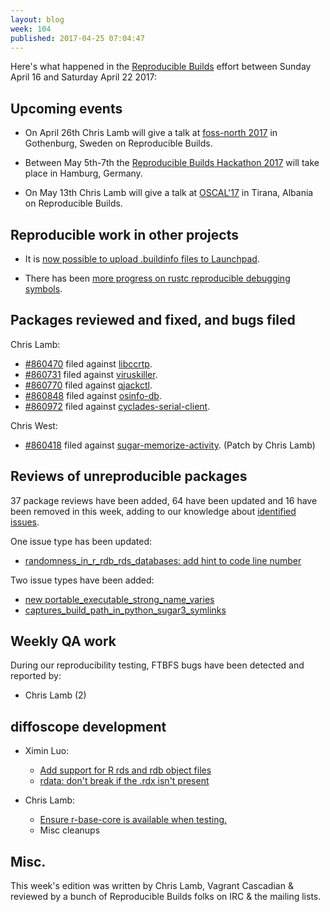```yaml
---
layout: blog
week: 104
published: 2017-04-25 07:04:47
---
```


Here's what happened in the [Reproducible Builds](https://reproducible-builds.org) effort between Sunday April 16 and Saturday April 22 2017:

Upcoming events
---------------

* On April 26th Chris Lamb will give a talk at [foss-north 2017](http://foss-north.se/) in Gothenburg, Sweden on Reproducible Builds.

* Between May 5th-7th the [Reproducible Builds Hackathon 2017](https://wiki.debian.org/ReproducibleBuilds/HamburgHackathon2017) will take place in Hamburg, Germany.

* On May 13th Chris Lamb will give a talk at [OSCAL'17](https://oscal.openlabs.cc/) in Tirana, Albania on Reproducible Builds.

Reproducible work in other projects
-----------------------------------

* It is [now possible to upload .buildinfo files to Launchpad](https://bugs.launchpad.net/launchpad/+bug/1657704).

* There has been [more progress on rustc reproducible debugging symbols](https://github.com/rust-lang/rust/pull/41419).


Packages reviewed and fixed, and bugs filed
-------------------------------------------

Chris Lamb:

* [#860470](https://bugs.debian.org/860470) filed against [libccrtp](https://tracker.debian.org/pkg/libccrtp).
* [#860731](https://bugs.debian.org/860731) filed against [viruskiller](https://tracker.debian.org/pkg/viruskiller).
* [#860770](https://bugs.debian.org/860770) filed against [qjackctl](https://tracker.debian.org/pkg/qjackctl).
* [#860848](https://bugs.debian.org/860848) filed against [osinfo-db](https://tracker.debian.org/pkg/osinfo-db).
* [#860972](https://bugs.debian.org/860972) filed against [cyclades-serial-client](https://tracker.debian.org/pkg/cyclades-serial-client).

Chris West:

* [#860418](https://bugs.debian.org/860418) filed against [sugar-memorize-activity](https://tracker.debian.org/pkg/sugar-memorize-activity). (Patch by Chris Lamb)


Reviews of unreproducible packages
----------------------------------

37 package reviews have been added, 64 have been updated and 16 have been removed in this week,
adding to our knowledge about [identified issues](https://tests.reproducible-builds.org/debian/index_issues.html).

One issue type has been updated:

- [randomness\_in\_r\_rdb\_rds\_databases: add hint to code line number](https://salsa.debian.org/reproducible-builds/reproducible-notes/commit/f096af1e)

Two issue types have been added:

- [new portable\_executable\_strong\_name\_varies](https://salsa.debian.org/reproducible-builds/reproducible-notes/commit/81607151)
- [captures\_build\_path\_in\_python\_sugar3\_symlinks](https://salsa.debian.org/reproducible-builds/reproducible-notes/commit/b2ab5e3b)

Weekly QA work
--------------

During our reproducibility testing, FTBFS bugs have been detected and reported by:

 - Chris Lamb (2)


diffoscope development
----------------------


- Ximin Luo:
  - [Add support for R rds and rdb object files](https://salsa.debian.org/reproducible-builds/diffoscope/commit/4d31312)
  - [rdata: don't break if the .rdx isn't present](https://salsa.debian.org/reproducible-builds/diffoscope/commit/d3a9429)

- Chris Lamb:
  - [Ensure r-base-core is available when testing.](https://salsa.debian.org/reproducible-builds/diffoscope/commit/3d15b7e)
  - Misc cleanups

Misc.
-----

This week's edition was written by Chris Lamb, Vagrant Cascadian & reviewed by a bunch of Reproducible Builds folks on IRC & the mailing lists.
